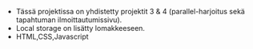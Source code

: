 - Tässä projektissa on yhdistetty projektit 3 & 4 (parallel-harjoitus sekä tapahtuman ilmoittautumissivu).
- Local storage on lisätty lomakkeeseen.
- HTML,CSS,Javascript
